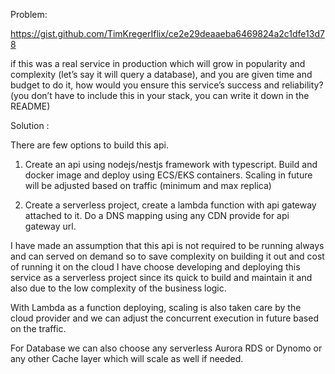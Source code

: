 Problem: 

https://gist.github.com/TimKregerIflix/ce2e29deaaeba6469824a2c1dfe13d78

if this was a real service in production which will grow in popularity and complexity (let’s say it will query a database), and you are given time and budget to do it, how would you ensure this service’s success and reliability? (you don’t have to include this in your stack, you can write it down in the README)

Solution :

There are few options to build this api. 

1. Create an api using nodejs/nestjs framework with typescript. Build and docker image and deploy using ECS/EKS containers. Scaling in future will be adjusted based on traffic (minimum and max replica)

2. Create a serverless project, create a lambda function with api gateway attached to it. Do a DNS mapping using any CDN provide for api gateway url.

I have made an assumption that this api is not required to be running always and can served on demand so to save complexity on building it out and cost of running it on the cloud I have choose developing and deploying this service as a serverless project since its quick to build and maintain it and also due to the low complexity of the business logic.

With Lambda as a function deploying, scaling is also taken care by the cloud provider and we can adjust the concurrent execution in future based on the traffic.

For Database we can also choose any serverless Aurora RDS or Dynomo or any other Cache layer which will scale as well if needed.
